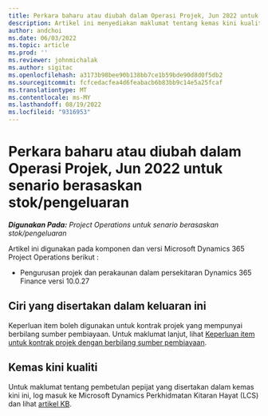 ```yaml
---
title: Perkara baharu atau diubah dalam Operasi Projek, Jun 2022 untuk senario berasaskan stok/pengeluaran
description: Artikel ini menyediakan maklumat tentang kemas kini kualiti yang tersedia dalam keluaran Jun 2022 Operasi Projek untuk senario berasaskan stok/pengeluaran.
author: andchoi
ms.date: 06/03/2022
ms.topic: article
ms.prod: ''
ms.reviewer: johnmichalak
ms.author: sigitac
ms.openlocfilehash: a3173b98bee90b138bb7ce1b59bde90d8d0f5db2
ms.sourcegitcommit: fcfcedacfea4d6feabacb6b83bb9c14e5a25fcaf
ms.translationtype: MT
ms.contentlocale: ms-MY
ms.lasthandoff: 08/19/2022
ms.locfileid: "9316953"
---
```

# <a name="whats-new-or-changed-in-project-operations-june-2022-for-stockedproduction-based-scenarios"></a>Perkara baharu atau diubah dalam Operasi Projek, Jun 2022 untuk senario berasaskan stok/pengeluaran

_**Digunakan Pada:** Project Operations untuk senario berasaskan stok/pengeluaran_

Artikel ini digunakan pada komponen dan versi Microsoft Dynamics 365 Project Operations berikut :

- Pengurusan projek dan perakaunan dalam persekitaran Dynamics 365 Finance versi 10.0.27

## <a name="features-included-in-this-release"></a>Ciri yang disertakan dalam keluaran ini

Keperluan item boleh digunakan untuk kontrak projek yang mempunyai berbilang sumber pembiayaan. Untuk maklumat lanjut, lihat [Keperluan item untuk kontrak projek dengan berbilang sumber pembiayaan](../multiple-funding-sources-item-req.md).

## <a name="quality-updates"></a>Kemas kini kualiti

Untuk maklumat tentang pembetulan pepijat yang disertakan dalam kemas kini ini, log masuk ke Microsoft Dynamics Perkhidmatan Kitaran Hayat (LCS) dan lihat [artikel KB](https://fix.lcs.dynamics.com/Issue/Details?bugId=673271).
